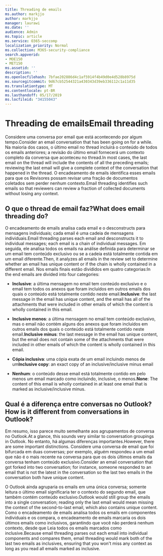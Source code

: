 ```yaml
---
title: Threading de emails
ms.author: markjjo
author: markjjo
manager: laurawi
ms.date: ''
audience: Admin
ms.topic: article
ms.service: O365-seccomp
localization_priority: Normal
ms.collection: M365-security-compliance
search.appverid:
- MOE150
- MET150
ms.assetid: ''
description: ''
ms.openlocfilehash: 7bfae202886d4c1af5914f4b49d0e4d528b8975d
ms.sourcegitcommit: 9d67cb52544321a430343d39eb336112c1a11d35
ms.translationtype: MT
ms.contentlocale: pt-BR
ms.lasthandoff: 05/17/2019
ms.locfileid: "34155043"
---
```

# <a name="email-threading"></a><span data-ttu-id="7c7df-102">Threading de emails</span><span class="sxs-lookup"><span data-stu-id="7c7df-102">Email threading</span></span>

<span data-ttu-id="7c7df-103">Considere uma conversa por email que está acontecendo por algum tempo.</span><span class="sxs-lookup"><span data-stu-id="7c7df-103">Consider an email conversation that has been going on for a while.</span></span> <span data-ttu-id="7c7df-104">Na maioria dos casos, o último email no thread incluirá o conteúdo de todos os emails anteriores; a revisão do último email fornecerá um contexto completo da conversa que aconteceu no thread.</span><span class="sxs-lookup"><span data-stu-id="7c7df-104">In most cases, the last email on the thread will include the contents of all the preceding emails; reviewing the last email will give a complete context of the conversation that happened in the thread.</span></span> <span data-ttu-id="7c7df-105">O encadeamento de emails identifica esses emails para que os Revisores possam revisar uma fração de documentos coletados sem perder nenhum contexto.</span><span class="sxs-lookup"><span data-stu-id="7c7df-105">Email threading identifies such emails so that reviewers can review a fraction of collected documents without losing any context.</span></span>

## <a name="what-does-email-threading-do"></a><span data-ttu-id="7c7df-106">O que o thread de email faz?</span><span class="sxs-lookup"><span data-stu-id="7c7df-106">What does email threading do?</span></span>

<span data-ttu-id="7c7df-107">O encadeamento de emails analisa cada email e o desconstructs para mensagens individuais; cada email é uma cadeia de mensagens individuais.</span><span class="sxs-lookup"><span data-stu-id="7c7df-107">Email threading parses each email and desconstructs it to individual messages; each email is a chain of individual messages.</span></span> <span data-ttu-id="7c7df-108">Em seguida, ele analisa todos os emails na análise definida para determinar se um email tem conteúdo exclusivo ou se a cadeia está totalmente contida em um email diferente.</span><span class="sxs-lookup"><span data-stu-id="7c7df-108">Then, it analyzes all emails in the review set to determine whether an email has unique content or if the chain is wholly contained in a different email.</span></span> <span data-ttu-id="7c7df-109">Nos emails finais estão divididos em quatro categorias:</span><span class="sxs-lookup"><span data-stu-id="7c7df-109">In the end emails are divided into four categories:</span></span>

- <span data-ttu-id="7c7df-110">**Inclusive**: a última mensagem no email tem conteúdo exclusivo e o email tem todos os anexos que foram incluídos em outros emails dos quais o conteúdo está totalmente contido neste email.</span><span class="sxs-lookup"><span data-stu-id="7c7df-110">**Inclusive**: the last message in the email has unique content, and the email has all of the attachments that were included in other emails of which the content is wholly contained in this email.</span></span>


- <span data-ttu-id="7c7df-111">**Inclusive menos**: a última mensagem no email tem conteúdo exclusivo, mas o email não contém alguns dos anexos que foram incluídos em outros emails dos quais o conteúdo está totalmente contido neste email.</span><span class="sxs-lookup"><span data-stu-id="7c7df-111">**Inclusive minus**: the last message in the email has unique content, but the email does not contain some of the attachments that were included in other emails of which the content is wholly contained in this email.</span></span>

- <span data-ttu-id="7c7df-112">**Cópia inclusiva**: uma cópia exata de um email incluindo menos de um</span><span class="sxs-lookup"><span data-stu-id="7c7df-112">**Inclusive copy**: an exact copy of an inclusive/inclusive minus email</span></span>

- <span data-ttu-id="7c7df-113">**Nenhum**: o conteúdo desse email está totalmente contido em pelo menos um email marcado como incluindo, inclusive, o menos.</span><span class="sxs-lookup"><span data-stu-id="7c7df-113">**None**: The content of this email is wholly contained in at least one email that is marked as inclusive/inclusive minus.</span></span>

## <a name="how-is-it-different-from-conversations-in-outlook"></a><span data-ttu-id="7c7df-114">Qual é a diferença entre conversas no Outlook?</span><span class="sxs-lookup"><span data-stu-id="7c7df-114">How is it different from conversations in Outlook?</span></span>
<span data-ttu-id="7c7df-115">Em resumo, isso parece muito semelhante aos agrupamentos de conversa no Outlook.</span><span class="sxs-lookup"><span data-stu-id="7c7df-115">At a glance, this sounds very similar to conversation groupings in Outlook.</span></span> <span data-ttu-id="7c7df-116">No entanto, há algumas diferenças importantes.</span><span class="sxs-lookup"><span data-stu-id="7c7df-116">However, there are some important distinctions.</span></span> <span data-ttu-id="7c7df-117">Considere uma conversa de email que foi bifurcada em duas conversas; por exemplo, alguém respondeu a um email que não é o mais recente na conversa para que os dois últimos emails da conversa tenham conteúdo exclusivo.</span><span class="sxs-lookup"><span data-stu-id="7c7df-117">Consider an email conversation that got forked into two conversation; for instance, someone responded to an email that is not the latest in the conversation so the last two emails in the conversation both have unique content.</span></span>

<span data-ttu-id="7c7df-118">O Outlook ainda agruparia os emails em uma única conversa; somente leitura o último email significaria ter o contexto do segundo email, que também contém conteúdo exclusivo.</span><span class="sxs-lookup"><span data-stu-id="7c7df-118">Outlook would still group the emails into a single conversation; reading only the last email would mean missing the context of the second-to-last email, which also contains unique content.</span></span> <span data-ttu-id="7c7df-119">Como o encadeamento de emails analisa todos os emails em componentes individuais e os compara, o encadeamento de emails marcaria os dois últimos emails como inclusivos, garantindo que você não perderá nenhum contexto, desde que Leia todos os emails marcados como inclusive.</span><span class="sxs-lookup"><span data-stu-id="7c7df-119">Because email threading parses out each email into individual components and compares them, email threading would mark both of the last two emails as inclusives, ensuring that you won't miss any context as long as you read all emails marked as inclusive.</span></span>